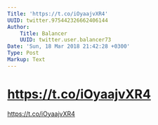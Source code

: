 ```yaml
---
Title: 'https://t.co/iOyaajvXR4'
UUID: twitter.975442326662406144
Author:
    Title: Balancer
    UUID: twitter.user.balancer73
Date: 'Sun, 18 Mar 2018 21:42:28 +0300'
Type: Post
Markup: Text
---
```


# https://t.co/iOyaajvXR4

https://t.co/iOyaajvXR4